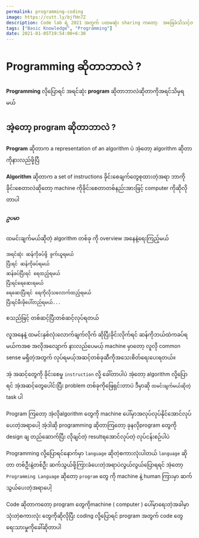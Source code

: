 ```yaml
---
permalink: programming-coding
image: https://cutt.ly/bjfHn7Z
description: Code lab ရဲ့ 2021 အတွက် ပထမဆုံး sharing ကတော့  အခြေခံသိသင့်တဲ့ knowledge တွေထဲက programming      နဲ့coding အကြောင်းလေးပဲဖြစ်ပါတယ်။
tags: ["Basic Knowledge", "Programming"]
date: 2021-01-05T19:54:00+6:30
---
```


# Programming ဆိုတာဘာလဲ ?

**Programming** လိုပြောရင် အရင်ဆုံး **program** ဆိုတာဘာလဲဆိုတာကိုအရင်သိမှရမယ်

## အဲ့တော့ program ဆိုတာဘာလဲ ?

**Program** ဆိုတာက a representation of an algorithm ပဲ အဲ့တော့ algorithm ဆိုတာကိုနားလည်ဖို့ပြီ

**Algorithm** ဆိုတာက a set of instructions ခိုင်းစေချက်တွေစုထားတဲ့အရာ ဘာကိုခိုင်းစေတာလဲဆိုတော့ machine ကိုခိုင်းစေတာတစ်နည်းအားဖြင့် computer ကိုဆိုလိုတာပါ

##### ဥပမာ

ထမင်းချက်မယ်ဆိုတဲ့ algorithm တစ်ခု ကို overview အနေနဲ့ရေးကြည့်မယ်

```
အရင်ဆုံး ဆန်ကိုခပ်ဖို့ ခွက်ယူရမယ်
ပြီးရင် ဆန်ကိုခပ်ရမယ်
ဆန်ခပ်ပြီးရင် ရေထည့်ရမယ်
ပြီးရင်ရေဆေးရမယ်
ရေဆေးပြီးရင် ရေကိုလိုသလောက်ထည့်ရမယ်
ပြီးရင်မီးဖိုပေါ်တည်ရမယ်...
```

စသည်ဖြင့် တစ်ဆင့်ပြီးတစ်ဆင့်လုပ်ရတယ်

လူအနေနဲ့ ထမင်းနှစ်လုံးလောက်ချက်လိုက် ဆိုပြီးခိုင်းလိုက်ရင် ဆန်ကိုဘယ်ထဲကခပ်ရမယ်ကအစ အလိုအလျောက် နားလည်ပေမယ့် machine မှာတော့ လူလို common sense မရှိတဲ့အတွက် လုပ်ရမယ့်အဆင့်တစ်ခုဆီကိုအသေးစိတ်ရေးပေးရတယ်။

အဲ့ အဆင့်တွေကို ခိုင်းစေမှု `instruction` လို့ ခေါ်တာပါပဲ
​အဲ့တော့ algorithm လို့ပြောရင် အဲ့အဆင့်တွေပေါင်းပြီး problem တစ်ခုကိုဖြေရှင်းတာပဲ
ဒီမှာဆို `ထမင်းချက်မယ်ဆိုတဲ့` task ပါ

Program ကြတော့ အဲ့လိုalgorithm တွေကို machine ပေါ်မှာအလုပ်လုပ်နိုင်အောင်လုပ်ပေးတဲ့အရာပေါ့
အဲ့ဒါဆို programming ဆိုတာကြတော့ ခုနလိုprogram တွေကို design ချ တည်ဆောက်ပြီး လိုချင်တဲ့ resultရအောင်လုပ်တဲ့ လုပ်ငန်းစဉ်ပါပဲ

Programming လို့ပြောရင်နောက်မှာ `language` ဆိုတဲ့စကားလုံးပါတယ် `language` ဆိုတာ တစ်ဦးနဲ့တစ်ဦး ဆက်သွယ်ဖို့ကြားခံပေးတဲ့အရာပဲလွယ်လွယ်ပြောရရင် အဲ့တော့ `Programming Language` ဆိုတော့ `program` တွေ ကို machine နဲ့ human ကြားမှာ ဆက်သွယ်ပေးတဲ့အရာပေါ့

Code ဆိုတာကတော့ program တွေကိုmachine ( computer ) ပေါ်မှာရေးတဲ့အခါမှာ သုံးတဲ့စကားလုံး တွေကိုဆိုလိုပြီး coding လို့ပြောရင် program အတွက် code တွေရေးသားမှုကိုခေါ်ဆိုတာပါ
